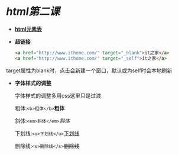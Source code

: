 # ***html第二课***

* [**html元素表**](http://www.html5star.com/manual/html5label-meaning/ "html元素表")

* **超链接**

  ```html
  <a href="http://www.ithome.com/" target="_blank">it之家</a>
  <a href="http://www.ithome.com/" target="_self">it之家</a>
  ```

target属性为blank时，点击会新建一个窗口，默认或为self时会本地刷新  

* **字体样式的调整**

  字体样式的调整多用css这里只是过渡

  粗体:`<b>粗体</b>`<b>粗体</b>

  斜体:`<em>斜体</em>`<em>斜体</em>

  下划线:`<u>下划线</u>`<u>下划线</u>

  删除线:`<s>删除线</s>`<s>删除线</s>

  

